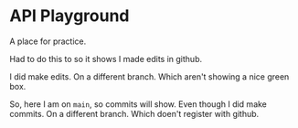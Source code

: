 # API Playground

A place for practice.

Had to do this to so it shows I made edits in github.

I did make edits. On a different branch. Which aren't showing a nice green box.

So, here I am on `main`, so commits will show. Even though I did make commits. On a different branch. Which doen't register with github.